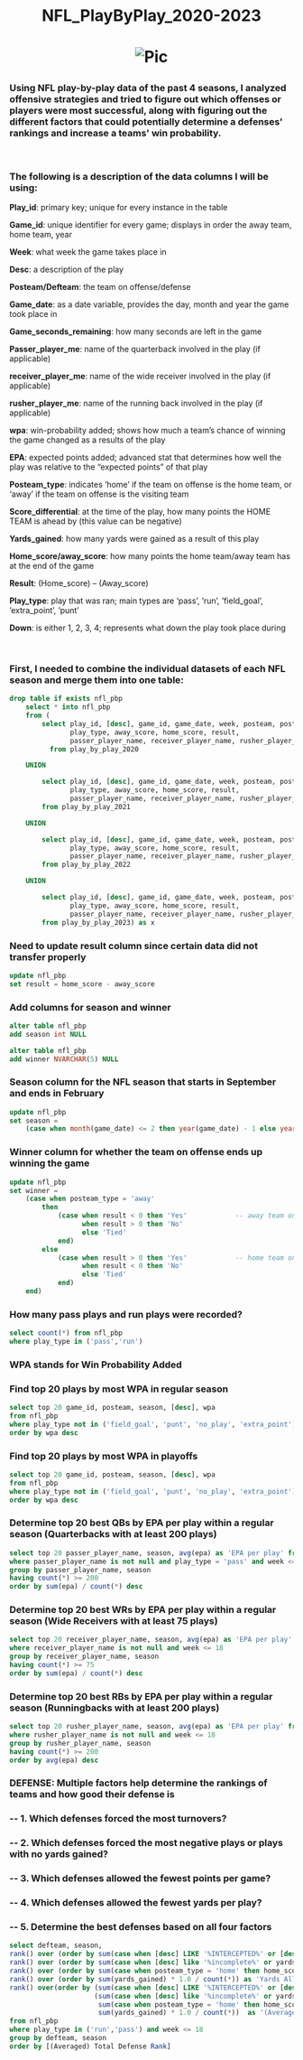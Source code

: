 # <p align="center">NFL_PlayByPlay_2020-2023</p>
# <p align="center">![Pic](Images/justin_herbert.jpg)</p>

### Using NFL play-by-play data of the past 4 seasons, I analyzed offensive strategies and tried to figure out which offenses or players were most successful, along with figuring out the different factors that could potentially determine a defenses' rankings and increase a teams' win probability.

<br>

### The following is a description of the data columns I will be using:
**Play_id**: primary key; unique for every instance in the table

**Game_id**: unique identifier for every game; displays in order the away team, home team, year

**Week**: what week the game takes place in

**Desc**: a description of the play

**Posteam/Defteam**: the team on offense/defense

**Game_date**: as a date variable, provides the day, month and year the game took place in

**Game_seconds_remaining**: how many seconds are left in the game

**Passer_player_me**: name of the quarterback involved in the play (if applicable)

**receiver_player_me**: name of the wide receiver involved in the play (if applicable)

**rusher_player_me**: name of the running back involved in the play (if applicable)

**wpa**: win-probability added; shows how much a team’s chance of winning the game changed as a results of the play

**EPA**: expected points added; advanced stat that determines how well the play was relative to the “expected points” of that play

**Posteam_type**: indicates ‘home’ if the team on offense is the home team, or ‘away’ if the team on offense is the visiting team

**Score_differential**: at the time of the play, how many points the HOME TEAM is ahead by (this value can be negative)

**Yards_gained**: how many yards were gained as a result of this play

**Home_score/away_score**: how many points the home team/away team has at the end of the game

**Result**: (Home_score) – (Away_score)

**Play_type**: play that was ran; main types are ‘pass’, ’run’, ’field_goal’, ’extra_point’, ’punt’

**Down**: is either 1, 2, 3, 4; represents what down the play took place during

<br>

### First, I needed to combine the individual datasets of each NFL season and merge them into one table:
```sql
drop table if exists nfl_pbp
    select * into nfl_pbp
    from (
        select play_id, [desc], game_id, game_date, week, posteam, posteam_type, defteam, game_seconds_remaining, yards_gained,
               play_type, away_score, home_score, result, 
               passer_player_name, receiver_player_name, rusher_player_name, score_differential, wpa, epa, down
          from play_by_play_2020

    UNION

        select play_id, [desc], game_id, game_date, week, posteam, posteam_type, defteam, game_seconds_remaining, yards_gained,
               play_type, away_score, home_score, result, 
               passer_player_name, receiver_player_name, rusher_player_name, score_differential, wpa, epa, down 
        from play_by_play_2021

    UNION

        select play_id, [desc], game_id, game_date, week, posteam, posteam_type, defteam, game_seconds_remaining, yards_gained,
               play_type, away_score, home_score, result, 
               passer_player_name, receiver_player_name, rusher_player_name, score_differential, wpa, epa, down
        from play_by_play_2022

    UNION

        select play_id, [desc], game_id, game_date, week, posteam, posteam_type, defteam, game_seconds_remaining, yards_gained,
               play_type, away_score, home_score, result, 
               passer_player_name, receiver_player_name, rusher_player_name, score_differential, wpa, epa, down
        from play_by_play_2023) as x
```

### Need to update result column since certain data did not transfer properly
```sql
update nfl_pbp
set result = home_score - away_score
```

### Add columns for season and winner
```sql
alter table nfl_pbp
add season int NULL

alter table nfl_pbp
add winner NVARCHAR(5) NULL
```

### Season column for the NFL season that starts in September and ends in February
```sql
update nfl_pbp
set season = 
    (case when month(game_date) <= 2 then year(game_date) - 1 else year(game_date) end)
```

### Winner column for whether the team on offense ends up winning the game
```sql
update nfl_pbp
set winner = 
    (case when posteam_type = 'away' 
        then 
            (case when result < 0 then 'Yes'			-- away team on offense won
                  when result > 0 then 'No' 
				  else 'Tied' 
            end) 
        else 
            (case when result > 0 then 'Yes'			-- home team on offense won
                  when result < 0 then 'No' 
				  else 'Tied' 
            end) 
    end)
```

### How many pass plays and run plays were recorded?
```sql
select count(*) from nfl_pbp
where play_type in ('pass','run')
```

### WPA stands for Win Probability Added
### Find top 20 plays by most WPA in regular season
```sql
select top 20 game_id, posteam, season, [desc], wpa
from nfl_pbp
where play_type not in ('field_goal', 'punt', 'no_play', 'extra_point') and week <= 18
order by wpa desc
```

### Find top 20 plays by most WPA in playoffs
```sql
select top 20 game_id, posteam, season, [desc], wpa
from nfl_pbp
where play_type not in ('field_goal', 'punt', 'no_play', 'extra_point') and week > 18
order by wpa desc
```

### Determine top 20 best QBs by EPA per play within a regular season (Quarterbacks with at least 200 plays)
```sql
select top 20 passer_player_name, season, avg(epa) as 'EPA per play' from nfl_pbp
where passer_player_name is not null and play_type = 'pass' and week <= 18 
group by passer_player_name, season
having count(*) >= 200
order by sum(epa) / count(*) desc
```

### Determine top 20 best WRs by EPA per play within a regular season (Wide Receivers with at least 75 plays)
```sql
select top 20 receiver_player_name, season, avg(epa) as 'EPA per play' from nfl_pbp
where receiver_player_name is not null and week <= 18
group by receiver_player_name, season
having count(*) >= 75
order by sum(epa) / count(*) desc
```

### Determine top 20 best RBs by EPA per play within a regular season (Runningbacks with at least 200 plays)
```sql
select top 20 rusher_player_name, season, avg(epa) as 'EPA per play' from nfl_pbp
where rusher_player_name is not null and week <= 18
group by rusher_player_name, season
having count(*) >= 200
order by avg(epa) desc
```

### DEFENSE: Multiple factors help determine the rankings of teams and how good their defense is
### -- 1. Which defenses forced the most turnovers?
### -- 2. Which defenses forced the most negative plays or plays with no yards gained?
### -- 3. Which defenses allowed the fewest points per game?
### -- 4. Which defenses allowed the fewest yards per play?
### -- 5. Determine the best defenses based on all four factors
```sql
select defteam, season, 
rank() over (order by sum(case when [desc] LIKE '%INTERCEPTED%' or [desc] LIKE '%FUMBLE%' then 1.0 else 0.0 end) / count(*) desc) as 'Turnover Rank',
rank() over (order by sum(case when [desc] like '%incomplete%' or yards_gained <= 0 and defteam is not null and play_type in ('pass','run')  then 1.0 else 0.0 end) / count(*) desc) as 'Dead Play Rank',
rank() over (order by sum(case when posteam_type = 'home' then home_score else away_score end)*1.0 / count(*)) as 'Scoring Rank',
rank() over (order by sum(yards_gained) * 1.0 / count(*)) as 'Yards Allowed Rank',
rank() over(order by (sum(case when [desc] LIKE '%INTERCEPTED%' or [desc] LIKE '%FUMBLE%' then 1.0 else 0.0 end) / count(*) ) +
                     (sum(case when [desc] like '%incomplete%' or yards_gained <= 0 and defteam is not null and play_type in ('pass','run')  then 1.0 else 0.0 end) / count(*) ) +
                      sum(case when posteam_type = 'home' then home_score else away_score end)*1.0 / count(*) +
                      sum(yards_gained) * 1.0 / count(*))  as '(Averaged) Total Defense Rank'
from nfl_pbp
where play_type in ('run','pass') and week <= 18
group by defteam, season
order by [(Averaged) Total Defense Rank] 
```
